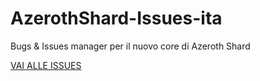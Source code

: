 # AzerothShard-Issues-ita

Bugs & Issues manager per il nuovo core di Azeroth Shard

[VAI ALLE ISSUES](https://github.com/AzerothShard/AzerothShard-Issues-ita/issues)

